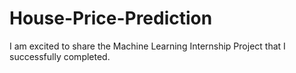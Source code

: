 # House-Price-Prediction

I am excited to share the Machine Learning Internship Project that I successfully completed.
